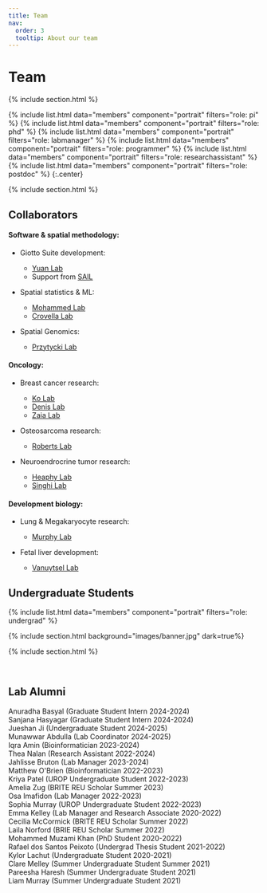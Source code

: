 ```yaml
---
title: Team
nav:
  order: 3
  tooltip: About our team
---
```


# <i class="fas fa-users"></i>Team

{% include section.html %}

{%
  include list.html
  data="members"
  component="portrait"
  filters="role: pi"
%}
{%
  include list.html
  data="members"
  component="portrait"
  filters="role: phd"
%}
{%
  include list.html
  data="members"
  component="portrait"
  filters="role: labmanager"
%}
{%
  include list.html
  data="members"
  component="portrait"
  filters="role: programmer"
%}
{%
  include list.html
  data="members"
  component="portrait"
  filters="role: researchassistant"
%}
{%
  include list.html
  data="members"
  component="portrait"
  filters="role: postdoc"
%}
{:.center}

{% include section.html %}




## Collaborators


#### Software & spatial methodology:

- Giotto Suite development:
    - [Yuan Lab](https://labs.icahn.mssm.edu/yuanlab/)  
    - Support from [SAIL](https://sail.bu.edu/)
    
- Spatial statistics & ML:
    - [Mohammed Lab](https://www.bu.edu/sph/profile/shariq-mohammed/)
    - [Crovella Lab](https://www.bu.edu/hic/profile/mark-crovella-2/)
    
- Spatial Genomics:  
    - [Przytycki Lab](https://www.bu.edu/przytyckilab/)


#### Oncology:  

- Breast cancer research:  
    - [Ko Lab](https://sites.bu.edu/kolab/)  
    - [Denis Lab](https://www.bumc.bu.edu/hematology/research/faculty-labs/gerald-v-denis-phd/)  
    - [Zaia Lab](https://www.bumc.bu.edu/biochemcellbio/profiles/joseph-zaia/)

- Osteosarcoma research:  
    - [Roberts Lab](https://www.nationwidechildrens.org/research/areas-of-research/center-for-childhood-cancer/roberts-lab/lab-staff)  

- Neuroendrocrine tumor research:  
    - [Heaphy Lab](https://sites.bu.edu/heaphylab/)  
    - [Singhi Lab](https://www.path.pitt.edu/people/aatur-d-singhi-md-phd)


#### Development biology:  

- Lung & Megakaryocyte research:  
    - [Murphy Lab](https://murphylaboratory.com/)  
    
- Fetal liver development:  
    - [Vanuytsel Lab](https://sites.bu.edu/vanuytsellab/)  





## Undergraduate Students

{%
  include list.html
  data="members"
  component="portrait"
  filters="role: undergrad"
%}


{% include section.html background="images/banner.jpg" dark=true%}

{% include section.html %}

&nbsp;

## Lab Alumni
 Anuradha Basyal (Graduate Student Intern 2024-2024) <br>
 Sanjana Hasyagar (Graduate Student Intern 2024-2024) <br>
 Jueshan Ji (Undergraduate Student 2024-2025) <br>
 Munawwar Abdulla (Lab Coordinator 2024-2025) <br>
 Iqra Amin (Bioinformatician 2023-2024) <br>
 Thea Nalan (Research Assistant 2022-2024) <br>
 Jahlisse Bruton (Lab Manager 2023-2024) <br>
 Matthew O'Brien (Bioinformatician 2022-2023) <br>
 Kriya Patel (UROP Undergraduate Student 2022-2023) <br>
 Amelia Zug (BRITE REU Scholar Summer 2023) <br>
 Osa Imafidon (Lab Manager 2022-2023) <br>
 Sophia Murray (UROP Undergraduate Student 2022-2023) <br>
 Emma Kelley (Lab Manager and Research Associate 2020-2022) <br>
 Cecilia McCormick (BRITE REU Scholar Summer 2022) <br>
 Laila Norford (BRIE REU Scholar Summer 2022) <br>
 Mohammed Muzami Khan (PhD Student 2020-2022) <br>
 Rafael dos Santos Peixoto (Undergrad Thesis Student 2021-2022) <br>
 Kylor Lachut (Undergraduate Student 2020-2021) <br>
 Clare Melley (Summer Undergraduate Student Summer 2021) <br>
 Pareesha Haresh (Summer Undergraduate Student 2021) <br>
 Liam Murray (Summer Undergraduate Student 2021) <br>
 

